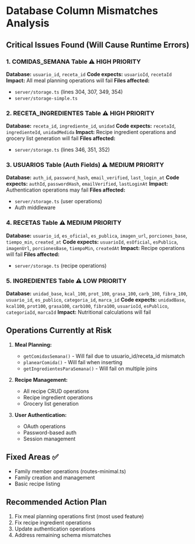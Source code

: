# Database Column Mismatches Analysis

## Critical Issues Found (Will Cause Runtime Errors)

### 1. **COMIDAS_SEMANA Table** ⚠️ HIGH PRIORITY
**Database:** `usuario_id`, `receta_id`
**Code expects:** `usuarioId`, `recetaId`
**Impact:** All meal planning operations will fail
**Files affected:** 
- `server/storage.ts` (lines 304, 307, 349, 354)
- `server/storage-simple.ts`

### 2. **RECETA_INGREDIENTES Table** ⚠️ HIGH PRIORITY
**Database:** `receta_id`, `ingrediente_id`, `unidad`
**Code expects:** `recetaId`, `ingredienteId`, `unidadMedida`
**Impact:** Recipe ingredient operations and grocery list generation will fail
**Files affected:**
- `server/storage.ts` (lines 346, 351, 352)

### 3. **USUARIOS Table (Auth Fields)** ⚠️ MEDIUM PRIORITY
**Database:** `auth_id`, `password_hash`, `email_verified`, `last_login_at`
**Code expects:** `authId`, `passwordHash`, `emailVerified`, `lastLoginAt`
**Impact:** Authentication operations may fail
**Files affected:**
- `server/storage.ts` (user operations)
- Auth middleware

### 4. **RECETAS Table** ⚠️ MEDIUM PRIORITY
**Database:** `usuario_id`, `es_oficial`, `es_publica`, `imagen_url`, `porciones_base`, `tiempo_min`, `created_at`
**Code expects:** `usuarioId`, `esOficial`, `esPublica`, `imagenUrl`, `porcionesBase`, `tiempoMin`, `createdAt`
**Impact:** Recipe operations will fail
**Files affected:**
- `server/storage.ts` (recipe operations)

### 5. **INGREDIENTES Table** ⚠️ LOW PRIORITY
**Database:** `unidad_base`, `kcal_100`, `prot_100`, `grasa_100`, `carb_100`, `fibra_100`, `usuario_id`, `es_publico`, `categoria_id`, `marca_id`
**Code expects:** `unidadBase`, `kcal100`, `prot100`, `grasa100`, `carb100`, `fibra100`, `usuarioId`, `esPublico`, `categoriaId`, `marcaId`
**Impact:** Nutritional calculations will fail

## Operations Currently at Risk

1. **Meal Planning:**
   - `getComidasSemana()` - Will fail due to usuario_id/receta_id mismatch
   - `planearComida()` - Will fail when inserting
   - `getIngredientesParaSemana()` - Will fail on multiple joins

2. **Recipe Management:**
   - All recipe CRUD operations
   - Recipe ingredient operations
   - Grocery list generation

3. **User Authentication:**
   - OAuth operations
   - Password-based auth
   - Session management

## Fixed Areas ✅
- Family member operations (routes-minimal.ts)
- Family creation and management
- Basic recipe listing

## Recommended Action Plan
1. Fix meal planning operations first (most used feature)
2. Fix recipe ingredient operations 
3. Update authentication operations
4. Address remaining schema mismatches